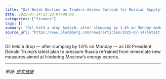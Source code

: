 ```yaml
---
title: "Oil Holds Decline as Traders Assess Outlook for Russian Supply"
date: 2025-07-14T23:28:07+08:00
categories: ["finance"]
tags: []
summary: "Oil held a drop &mdash; after slumping by 1.6% on Monday &mdash; as US President Donald Trump’s latest plan to pressure Russia refrained from immediate new measures aimed at hindering Moscow’s energy "
source_url: "https://www.bloomberg.com/news/articles/2025-07-14/latest-oil-market-news-and-analysis-for-july-15"
---
```


Oil held a drop &mdash; after slumping by 1.6% on Monday &mdash; as US President Donald Trump’s latest plan to pressure Russia refrained from immediate new measures aimed at hindering Moscow’s energy exports.

---

*来源: [原文链接](https://www.bloomberg.com/news/articles/2025-07-14/latest-oil-market-news-and-analysis-for-july-15)*

